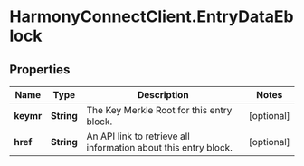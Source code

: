 # HarmonyConnectClient.EntryDataEblock

## Properties
Name | Type | Description | Notes
------------ | ------------- | ------------- | -------------
**keymr** | **String** | The Key Merkle Root for this entry block. | [optional] 
**href** | **String** | An API link to retrieve all information about this entry block. | [optional] 


